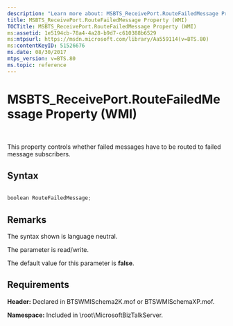 ```yaml
---
description: "Learn more about: MSBTS_ReceivePort.RouteFailedMessage Property (WMI)"
title: MSBTS_ReceivePort.RouteFailedMessage Property (WMI)
TOCTitle: MSBTS_ReceivePort.RouteFailedMessage Property (WMI)
ms:assetid: 1e5194cb-78a4-4a28-b9d7-c610388b6529
ms:mtpsurl: https://msdn.microsoft.com/library/Aa559114(v=BTS.80)
ms:contentKeyID: 51526676
ms.date: 08/30/2017
mtps_version: v=BTS.80
ms.topic: reference
---
```


# MSBTS\_ReceivePort.RouteFailedMessage Property (WMI)

 

This property controls whether failed messages have to be routed to failed message subscribers.

## Syntax

```C#
  
boolean RouteFailedMessage;  
```

## Remarks

The syntax shown is language neutral.

The parameter is read/write.

The default value for this parameter is **false**.

## Requirements

**Header:** Declared in BTSWMISchema2K.mof or BTSWMISchemaXP.mof.

**Namespace:** Included in \\root\\MicrosoftBizTalkServer.

